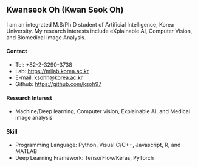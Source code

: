 ## Kwanseok Oh (Kwan Seok Oh)

I am an integrated M.S/Ph.D student of Artificial Intelligence, Korea University. My research interests include eXplainable AI, Computer Vision, and Biomedical Image Analysis.

#### Contact
- Tel: +82-2-3290-3738
- Lab: https://milab.korea.ac.kr
- E-mail: ksohh@korea.ac.kr
- Github: https://github.com/ksoh97

#### Research Interest
- Machine/Deep learning, Computer vision, Explainable AI, and Medical image analysis

#### Skill
- Programming Language: Python, Visual C/C++, Javascript, R, and MATLAB
- Deep Learning Framework: TensorFlow/Keras, PyTorch
